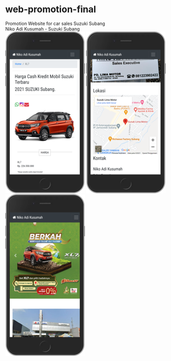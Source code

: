 # web-promotion-final
Promotion Website for car sales Suzuki Subang
<br>
Niko Adi Kusumah - Suzuki Subang
<br>
<img src="assets/halaman detail car.png" width="250">
<img src="assets/halaman contact.png" width="250">
<img src="assets/halaman home.png" width="250">
